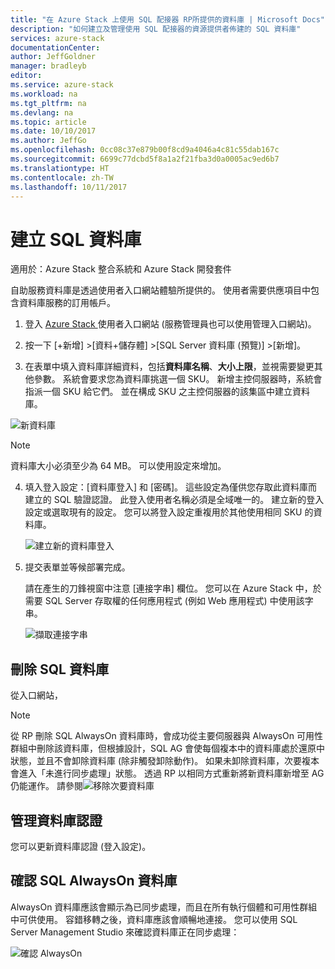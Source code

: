 ```yaml
---
title: "在 Azure Stack 上使用 SQL 配接器 RP所提供的資料庫 | Microsoft Docs"
description: "如何建立及管理使用 SQL 配接器的資源提供者佈建的 SQL 資料庫"
services: azure-stack
documentationCenter: 
author: JeffGoldner
manager: bradleyb
editor: 
ms.service: azure-stack
ms.workload: na
ms.tgt_pltfrm: na
ms.devlang: na
ms.topic: article
ms.date: 10/10/2017
ms.author: JeffGo
ms.openlocfilehash: 0cc08c37e879b00f8cd9a4046a4c81c55dab167c
ms.sourcegitcommit: 6699c77dcbd5f8a1a2f21fba3d0a0005ac9ed6b7
ms.translationtype: HT
ms.contentlocale: zh-TW
ms.lasthandoff: 10/11/2017
---
```

# <a name="create-sql-databases"></a>建立 SQL 資料庫

適用於：Azure Stack 整合系統和 Azure Stack 開發套件

自助服務資料庫是透過使用者入口網站體驗所提供的。 使用者需要供應項目中包含資料庫服務的訂用帳戶。

1. 登入 [Azure Stack ](azure-stack-poc.md) 使用者入口網站 (服務管理員也可以使用管理入口網站)。

2. 按一下 [+新增] &gt;[資料+儲存體] &gt;[SQL Server 資料庫 (預覽)] &gt;[新增]。

3. 在表單中填入資料庫詳細資料，包括**資料庫名稱**、**大小上限**，並視需要變更其他參數。 系統會要求您為資料庫挑選一個 SKU。 新增主控伺服器時，系統會指派一個 SKU 給它們。 並在構成 SKU 之主控伺服器的該集區中建立資料庫。

  ![新資料庫](./media/azure-stack-sql-rp-deploy/newsqldb.png)

  >[!NOTE]
  > 資料庫大小必須至少為 64 MB。 可以使用設定來增加。

4. 填入登入設定：[資料庫登入] 和 [密碼]。 這些設定為僅供您存取此資料庫而建立的 SQL 驗證認證。 此登入使用者名稱必須是全域唯一的。 建立新的登入設定或選取現有的設定。 您可以將登入設定重複用於其他使用相同 SKU 的資料庫。

    ![建立新的資料庫登入](./media/azure-stack-sql-rp-deploy/create-new-login.png)


5. 提交表單並等候部署完成。

    請在產生的刀鋒視窗中注意 [連接字串] 欄位。 您可以在 Azure Stack 中，於需要 SQL Server 存取權的任何應用程式 (例如 Web 應用程式) 中使用該字串。

    ![擷取連接字串](./media/azure-stack-sql-rp-deploy/sql-db-settings.png)

## <a name="delete-sql-databases"></a>刪除 SQL 資料庫
從入口網站，

>[!NOTE]
>
>從 RP 刪除 SQL AlwaysOn 資料庫時，會成功從主要伺服器與 AlwaysOn 可用性群組中刪除該資料庫，但根據設計，SQL AG 會使每個複本中的資料庫處於還原中狀態，並且不會卸除資料庫 (除非觸發卸除動作)。 如果未卸除資料庫，次要複本會進入「未進行同步處理」狀態。 透過 RP 以相同方式重新將新資料庫新增至 AG 仍能運作。 請參閱![移除次要資料庫](https://docs.microsoft.com/sql/database-engine/availability-groups/windows/remove-a-secondary-database-from-an-availability-group-sql-server)

## <a name="manage-database-credentials"></a>管理資料庫認證
您可以更新資料庫認證 (登入設定)。

## <a name="verify-sql-alwayson-databases"></a>確認 SQL AlwaysOn 資料庫
AlwaysOn 資料庫應該會顯示為已同步處理，而且在所有執行個體和可用性群組中可供使用。 容錯移轉之後，資料庫應該會順暢地連接。 您可以使用 SQL Server Management Studio 來確認資料庫正在同步處理：

![確認 AlwaysOn](./media/azure-stack-sql-rp-deploy/verifyalwayson.png)
